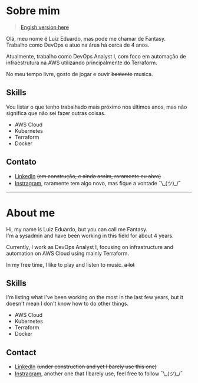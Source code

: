 # Sobre mim

>[Engish version here](#about-me)

Olá, meu nome é Luiz Eduardo, mas pode me chamar de Fantasy.  
Trabalho como DevOps e atuo na área há cerca de 4 anos.

Atualmente, trabalho como DevOps Analyst I, com foco em automação de infraestrutura na AWS utilizando principalmente do Terraform.

No meu tempo livre, gosto de jogar e ouvir ~~bastante~~ musica.

## Skills

Vou listar o que tenho trabalhado mais próximo nos últimos anos, mas não significa que não sei fazer outras coisas.

- AWS Cloud
- Kubernetes
- Terraform
- Docker

## Contato

- [LinkedIn](https://www.linkedin.com/in/luiz-eduardo-213374165/) ~~(em construção, e ainda assim, raramente eu abro)~~
- [Instragram](https://www.instagram.com/mrfantasy_/), raramente tem algo novo, mas fique a vontade ¯\\\_(ツ)_/¯

---
# About me
Hi, my name is Luiz Eduardo, but you can call me Fantasy.  
I'm a sysadmin and have been working in this field for about 4 years. 

Currently, I work as DevOps Analyst I, focusing on infrastructure and automation on AWS Cloud using mainly Terraform.

In my free time, I like to play and listen to music. ~~a lot~~


## Skills

I'm listing what I've been working on the most in the last few years, but it doesn't mean I don't know how to do other things.

- AWS Cloud
- Kubernetes
- Terraform
- Docker

## Contact

- [LinkedIn](https://www.linkedin.com/in/luiz-eduardo-213374165/) ~~(under construction and yet I barely use this one)~~
- [Instragram](https://www.instagram.com/mrfantasy_/), another one that I barely use, feel free to follow ¯\\\_(ツ)_/¯
